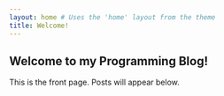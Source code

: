 ```yaml
---
layout: home # Uses the 'home' layout from the theme
title: Welcome!
---
```


## Welcome to my Programming Blog!

This is the front page. Posts will appear below.